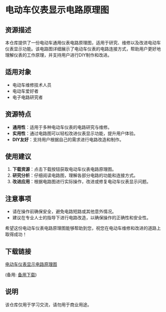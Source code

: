 # 电动车仪表显示电路原理图

## 资源描述

本仓库提供了一份电动车通用仪表电路原理图，适用于研究、维修以及改进电动车仪表显示功能。该电路图详细展示了电动车仪表的电路连接方式，帮助用户更好地理解仪表的工作原理，并支持用户进行DIY制作和改进。

## 适用对象

- 电动车维修技术人员
- 电动车爱好者
- 电子电路研究者

## 资源特点

- **通用性**：适用于多种电动车仪表的电路研究与维修。
- **实用性**：通过电路图可以轻松改进仪表显示功能，提升用户体验。
- **DIY友好**：支持用户根据自己的需求进行电路改造和制作。

## 使用建议

1. **下载资源**：点击下载按钮获取电动车仪表电路原理图。
2. **研究分析**：仔细阅读电路图，理解各部分电路的功能和连接方式。
3. **改进应用**：根据电路图进行实际操作，改进或修复电动车仪表显示问题。

## 注意事项

- 请在操作前确保安全，避免电路短路或其他意外情况。
- 建议在专业人士的指导下进行电路改造，以确保操作的正确性和安全性。

希望这份电动车仪表电路原理图能够帮助到您，祝您在电动车维修和改进的道路上取得成功！

## 下载链接
[电动车仪表显示电路原理图](https://pan.quark.cn/s/645d1856aaad) 

(备用: [备用下载](https://pan.baidu.com/s/1PEnwWt05CC4ri8owugjSOA?pwd=1234))

## 说明

该仓库仅用于学习交流，请勿用于商业用途。
